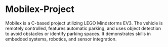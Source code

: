 # Mobilex-Project
Mobilex is a C-based project utilizing LEGO Mindstorms EV3. The vehicle is remotely controlled, features automatic parking, and uses object detection to avoid obstacles or identify parking spaces. It demonstrates skills in embedded systems, robotics, and sensor integration.
